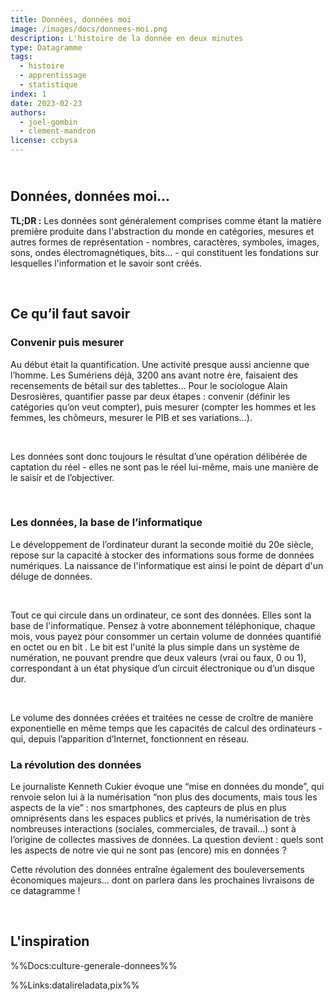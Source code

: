```yaml
---
title: Données, données moi
image: /images/docs/donnees-moi.png
description: L'histoire de la donnée en deux minutes
type: Datagramme
tags:
  - histoire
  - apprentissage
  - statistique
index: 1
date: 2023-02-23
authors:
  - joel-gombin
  - clement-mandron
license: ccbysa
---
```


## <br />**Données, données moi...**

**TL;DR :** Les données sont généralement comprises comme étant la matière première produite dans l'abstraction du monde en catégories, mesures et autres formes de représentation - nombres, caractères, symboles, images, sons, ondes électromagnétiques, bits… - qui constituent les fondations sur lesquelles l'information et le savoir sont créés.

<br/>

## **Ce qu’il faut savoir**

### **Convenir puis mesurer**

Au début était la quantification. Une activité presque aussi ancienne que l’homme. Les Sumériens déjà, 3200 ans avant notre ère, faisaient des recensements de bétail sur des tablettes… Pour le sociologue Alain Desrosières, quantifier passe par deux étapes : convenir (définir les catégories qu’on veut compter), puis mesurer (compter les hommes et les femmes, les chômeurs, mesurer le PIB et ses variations…). 

<br/>

Les données sont donc toujours le résultat d’une opération délibérée de captation du réel - elles ne sont pas le réel lui-même, mais une manière de le saisir et de l’objectiver.

<br/>

### **Les données, la base de l’informatique**

Le développement de l’ordinateur durant la seconde moitié du 20e siècle, repose sur la capacité à stocker des informations sous forme de données numériques. La naissance de l'informatique est ainsi le point de départ d'un déluge de données. 

<br/>

Tout ce qui circule dans un ordinateur, ce sont des données. Elles sont la base de l'informatique. Pensez à votre abonnement téléphonique, chaque mois, vous payez pour consommer un certain volume de données quantifié en octet ou en bit . Le bit est l'unité la plus simple dans un système de numération, ne pouvant prendre que deux valeurs (vrai ou faux, 0 ou 1), correspondant à un état physique d’un circuit électronique ou d’un disque dur. 

<br/>

Le volume des données créées et traitées ne cesse de croître de manière exponentielle en même temps que les capacités de calcul des ordinateurs - qui, depuis l’apparition d’Internet, fonctionnent en réseau.

###  **La révolution des données**

Le journaliste Kenneth Cukier évoque une “mise en données du monde”, qui renvoie selon lui à la numérisation “non plus des documents, mais tous les aspects de la vie” : nos smartphones, des capteurs de plus en plus omniprésents dans les espaces publics et privés, la numérisation de très nombreuses interactions (sociales, commerciales, de travail…) sont à l’origine de collectes massives de données. La question devient : quels sont les aspects de notre vie qui ne sont pas (encore) mis en données ?

Cette révolution des données entraîne également des bouleversements économiques majeurs… dont on parlera dans les prochaines livraisons de ce datagramme !

<br/>

##  **L'inspiration**

%%Docs:culture-generale-donnees%%

%%Links:datalireladata,pix%%